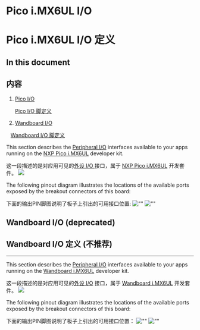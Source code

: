 # Pico i.MX6UL I/O

# Pico i.MX6UL I/O 定义

## In this document

## 内容

1.  [Pico I/O](#pico-imx6-io)

    [Pico I/O 脚定义](#pico-imx6-io)
    
2.  [Wandboard I/O](#wandboard-imx6-io)

    [Wandboard I/O 脚定义](#wandboard-imx6-io)
    
</div>

</div>

This section describes the [Peripheral I/O](https://developer.android.google.cn/things/sdk/pio/index.html) interfaces available to your apps running on the [NXP Pico i.MX6UL](http://www.technexion.com/solutions/iot-development-platform/android-things/) developer kit.

 这一段描述的是对应用可见的[外设 I/O ](https://developer.android.google.cn/things/sdk/pio/index.html) 接口，属于 [NXP Pico i.MX6UL](http://www.technexion.com/solutions/iot-development-platform/android-things/) 开发套件。
![](https://developer.android.google.cn/things/images/nxp-pico7-board.png)

The following pinout diagram illustrates the locations of the available ports exposed by the breakout connectors of this board:

下面的输出PIN脚图说明了板子上引出的可用接口位置:
![""](https://developer.android.google.cn/things/images/pinout-legend.png) ![""](https://developer.android.google.cn/things/images/pinout-pico.png)

## Wandboard I/O (deprecated)

## Wandboard I/O 定义 (不推荐)

* * *

This section describes the [Peripheral I/O](https://developer.android.google.cn/things/sdk/pio/index.html) interfaces available to your apps running on the [Wandboard i.MX6UL](http://www.wandboard.org/details/pico-imx6ul) developer kit.

这一段描述的是对应用可见的[外设 I/O](https://developer.android.google.cn/things/sdk/pio/index.html) 接口，属于 [Wandboard i.MX6UL](http://www.wandboard.org/details/pico-imx6ul) 开发套件。
![](https://developer.android.google.cn/things/images/nxp-pico-board.png)

The following pinout diagram illustrates the locations of the available ports exposed by the breakout connectors of this board:

下面的输出PIN脚图说明了板子上引出的可用接口位置：
![""](https://developer.android.google.cn/things/images/pinout-legend.png) ![""](https://developer.android.google.cn/things/images/pinout-pico-r1.png)


